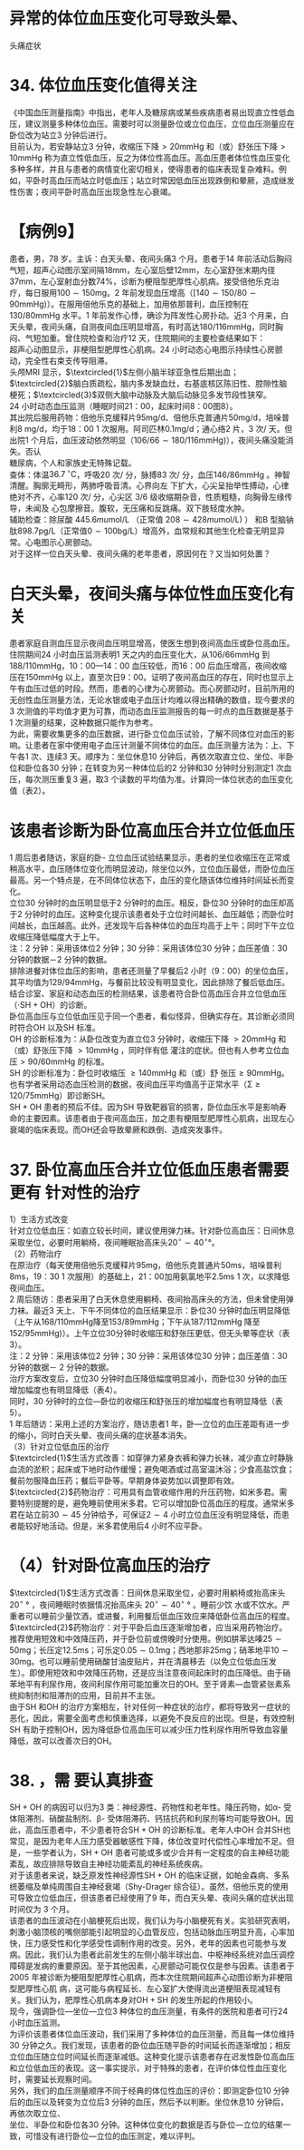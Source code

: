 # 异常的体位血压变化可导致头晕、  
头痛症状  
# 34.  体位血压变化值得关注  
《中国血压测量指南》中指出，老年人及糖尿病或某些疾病患者易出现直立性低血压，建议测量多种体位血压。需要时可以测量卧位或立位血压，立位血压测量应在卧位改为站立3 分钟后进行。  
目前认为，若安静站立3 分钟，收缩压下降$>20\mathrm{mmHg}$ 和（或）舒张压下降$>10\mathrm{mmHg}$ 称为直立性低血压，反之为体位性高血压。高血压患者体位性血压变化多种多样，并且与患者的病情变化密切相关，使得患者的临床表现复杂难料。例如，平卧时高血压而站立时低血压；站立时常因低血压出现跌倒和晕厥，造成继发性伤害；夜间平卧时高血压出现急性左心衰竭。  
# 【病例9】  
患者，男，78 岁。主诉：白天头晕、夜间头痛3 个月。患者于14 年前活动后胸闷气短，超声心动图示室间隔$18\mathrm{mm}$，左心室后壁$12\mathrm{mm}$，左心室舒张末期内径$37\mathrm{mm}$，左心室射血分数$74\%$，诊断为梗阻型肥厚性心肌病。接受倍他乐克治疗，每日服用$100\sim150\mathrm{mg}$。2 年前发现血压增高（$[140\sim150/80\sim90\mathrm{mmHg)}$）。在服用倍他乐克的基础上，加用依那普利，血压控制在$130/80\mathrm{mmHg}$ 水平。1 年前发作心悸，确诊为阵发性心房扑动。近3 个月来，白天头晕，夜间头痛，自测夜间血压明显增高，有时高达$180/116\mathrm{mmHg}$，同时胸闷、气短加重。曾住院检查和治疗12 天，住院期间的主要检查结果如下：  
超声心动图显示，非梗阻型肥厚性心肌病。24 小时动态心电图示持续性心房颤动，完全性右束支传导阻滞。  
头颅MRI 显示，$\textcircled{1}$左侧小脑半球亚急性后期出血；$\textcircled{2}$脑白质疏松，脑内多发缺血灶，右基底核区陈旧性、腔隙性脑梗死；$\textcircled{3}$双侧大脑中动脉及大脑后动脉见多发节段性狭窄。  
24 小时动态血压监测（睡眠时间21：00，起床时间8：00图8）。  
其出院后服用药物：倍他乐克缓释片$95\mathrm{mg/d}$、倍他乐克普通片$50\mathrm{mg/d}$，培哚普利$8~\mathrm{mg/d}$，均于18：00 1 次服用。阿司匹林$0.1\mathrm{{mg}/\mathrm{{d}}}$；通心络2 片，3 次/ 天。但出院1 个月后，血压波动依然明显（$106/66\sim180/116\mathrm{mmHg})$），夜间头痛没能消失。否认  
糖尿病，个人和家族史无特殊记载。  
查体：体温$36.7\,^{\circ}\mathrm{C}$，呼吸20 次/ 分，脉搏83 次/ 分，血压146/86mmHg 。神智清醒。胸廓无畸形，两肺呼吸音清。心界向左 下扩大，心尖呈抬举性搏动，心律绝对不齐，心率120 次/ 分，心尖区 3/6  级收缩期杂音，性质粗糙，向胸骨左缘传导，未闻及 心包摩擦音。腹软，无压痛和反跳痛。双下肢轻度水肿。  
辅助检查：除尿酸 $445.6mu\mathrm{mol}/\mathrm{L}$ （正常值 $208\sim428mu\mathrm{mol}/\mathrm{L})$ ） 和B 型脑钠肽$898.7\mathrm{pg/L}$（正常值$0\sim100\mathrm{{bg/L}}$）增高外，血常规和其他生化检查无明显异常。心电图示心房颤动。  
对于这样一位白天头晕、夜间头痛的老年患者，原因何在？又当如何处置？  
#  白天头晕，夜间头痛与体位性血压变化有关  
患者家庭自测血压显示夜间血压明显增高，使医生想到夜间高血压或卧位高血压。住院期间24 小时血压监测表明1 天之内的血压变化大，从106/66mmHg 到$188/110\mathrm{mmHg}$，10：00—14：00 血压较低，而16：00 后血压增高，夜间收缩压在150mmHg 以上，直至次日9：00。证明了夜间高血压的存在，同时也显示上午有血压过低的时段。然而，患者的心律为心房颤动。而心房颤动时，目前所用的无创性血压测量方法，无论水银或电子血压计均难以得出精确的数值，现今要求的3 次测值的平均值才更为可靠，而动态血压监测报告的每一时点的血压数据是基于1 次测量的结果，这种数据只能作为参考。  
为此，需要收集更多的血压数据，进行卧立位血压试验，了解不同体位对血压的影响。让患者在家中使用电子血压计测量不同体位的血压。血压测量方法为：上、下午各1 次、连续3 天。顺序为：坐位休息10 分钟后，再依次取直立位、坐位、半卧位和卧位各30 分钟；在转变为另一种体位后的2 分钟和30 分钟时分别测定1 次血压，每次测压重复3 遍，取3 个读数的平均值为准。计算同一体位状态的血压变化值（表2）。  
#  该患者诊断为卧位高血压合并立位低血压  
1 周后患者随访，家庭的卧- 立位血压试验结果显示，患者的坐位收缩压在正常或稍高水平，血压随体位变化而明显波动，除坐位以外，立位血压最低，而卧位血压最高。另一个特点是，在不同体位状态下，血压的变化随该体位维持时间延长而变化。  
立位30 分钟时的血压明显低于2 分钟时的血压。相反，卧位30 分钟时的血压却高于2 分钟时的血压。这种变化提示该患者处于立位时间越长、血压越低；而卧位时间越长，血压越高。此外，还发现午后各种体位的血压均高于上午；同时下午立位收缩压降低幅度大于上午。  
注：2 分钟：采用该体位2 分钟；30 分钟：采用该体位30 分钟；血压差值：30 分钟的数据－2 分钟的数据。  
排除进餐对体位血压的影响，患者还测量了早餐后2 小时（9：00）的坐位血压，其平均值为$129/94\mathrm{mmHg}$，与餐前比较没有明显变化，因此排除了餐后低血压。结合诊室、家庭和动态血压的检测结果，该患者符合卧位高血压合并立位低血压 （$\cdot\mathrm{SH+OH}$）的诊断。  
卧位高血压与立位低血压见于同一个患者，看似怪异，但确实存在。其诊断必须同时符合OH 以及SH 标准。  
OH 的诊断标准为：从卧位改变为直立位3 分钟时，收缩压下降 $>20\mathrm{mmHg}$  和（或）舒张压下降 $>10\mathrm{mmHg}$ ，同时伴有低 灌注的症状。但也有人参考立位血压$>90/60\mathrm{mmHg}$ 的标准。  
SH  的诊断标准为：卧位时收缩压 $\geqslant140\mathrm{mm}\mathrm{Hg}$   和（或）舒 张压$\geqslant90\mathrm{mmHg}$。也有学者采用动态血压检测的数据，夜间血压平均值高于正常水平（$\mathrm{\Sigma\geqslant120/75mmHg}$）即诊断SH。  
$\mathrm{SH+OH}$ 患者的预后不佳。因为SH 导致靶器官的损害，卧位血压水平是影响寿命的主要因素。该患者由于夜间高血压，加之患有梗阻型肥厚性心肌病，出现左心衰竭的临床表现。而OH还会导致晕厥和跌倒、造成突发事件。  
# 37. 卧位高血压合并立位低血压患者需要更有 针对性的治疗  
1）生活方式改变  
针对立位低血压：如直立较长时间，建议使用弹力袜。针对卧位高血压：日间休息采取坐位，必要时用躺椅，夜间睡眠抬高床头$20^{\circ}\sim40^{\circ}$°。  
（2）药物治疗  
在原治疗（每天使用倍他乐克缓释片$95\mathrm{mg}$，倍他乐克普通片$50\mathrm{ms}$，培哚普利$8\mathrm{ms}$，19：30 1 次服用）的基础上，21：00加用氨氯地平$2.5\mathrm{ms}\ 1$ 次，以求降低夜间血压。  
2 周后随访：患者采用了白天休息使用躺椅、夜间抬高床头的方法，但未曾使用弹力袜。最近3 天上、下午不同体位的血压结果显示：卧位30 分钟时血压明显降低（上午从$168/110\mathrm{mmHg}$降至$153/89\mathrm{mmHg}$；下午从$187/112\mathrm{mmHg}$ 降至$152/95\mathrm{mmHg})$）。上午立位30分钟时收缩压和舒张压更低，但无头晕等症状（表3）。  
注：2 分钟：采用该体位2 分钟；30 分钟：采用该体位30 分钟；血压差值：30 分钟的数据－ 2 分钟的数据。  
治疗方案改变后，立位30 分钟时血压降低幅度明显减小，而卧位30 分钟的血压增加幅度也有明显降低（表4）。  
同时，30 分钟时的立位—卧位的收缩压和舒张压的增加幅度也有明显降低（表5）。  
1 年后随访：采用上述的方案治疗，随访患者1 年，卧—立位的血压差距有进一步的缩小，同时白天头晕、夜间头痛的症状基本消失。  
（3）针对立位低血压的治疗  
$\textcircled{1}$生活方式改善：如穿弹力紧身衣裤和弹力长袜，减少直立时静脉血流的淤积；起床或下地时动作缓慢；避免喝酒或过高室温沐浴；少食高盐饮食；餐前勿服降血压药；餐后平卧等。早期身体姿势加以调整即有效。  
$\textcircled{2}$药物治疗：可用具有血管收缩作用的升压药物，如米多君。需要特别提醒的是，避免睡前使用米多君。它可以增加卧位高血压的程度。通常米多君在站立前$30\sim45$ 分钟给予，可保证$2\sim4$ 小时立位血压没有明显降低，而患者能较好地活动。但是，米多君使用后4 小时不应平卧。  
# （4）针对卧位高血压的治疗  
$\textcircled{1}$生活方式改善：日间休息采取坐位，必要时用躺椅或抬高床头 $20^{\circ}$ ° ，夜间睡眠时依据情况抬高床头 $20^{\circ}\sim40^{\circ}$ ° 。睡前少饮 水或不饮水。严重者可以睡前少量饮酒，或进餐，利用餐后低血压效应来降低卧位高血压的程度。  
$\textcircled{2}$药物治疗：对于平卧后血压逐渐增加者，应当采用药物治疗。推荐使用短效和中效降压药，并于卧位前或傍晚时分使用。例如肼苯达嗪$25\sim50\mathrm{mg}$；长压定$12.5\mathrm{ms}$；可乐定$0.05\sim0.1\mathrm{mg}$；西地那非$25\mathrm{mg}$；硝苯地平$10\sim30\mathrm{mg}$。也可以睡前使用硝酸甘油皮贴片，并在清晨移去（以免立位低血压发生）。即使用短效和中效降压药物，还是应当注意夜间起床时的血压降低。由于硝苯地平有利尿作用，夜间利尿作用可能加重次日的OH。至于肾素—血管紧张素系统抑制剂和阻滞剂的应用，目前并不主张。  
由于SH 和OH 的治疗方案相左，针对任何一种症状的治疗，都将导致另一症状的恶化，因此，需要全面考虑和慎重选择，以避免不良反应的出现。但是，有效控制SH 有助于控制OH，因为降低卧位高血压可以减少压力性利尿作用所导致血容量降低，故可以改善次日的OH。  
# 38.  ，需 要认真排查  
$\mathrm{SH+OH}$ 的病因可以归为3 类：神经源性、药物性和老年性。降压药物，如α- 受体阻滞剂、硝酸盐制剂、β- 受体阻滞药、钙拮抗药和利尿剂等均可能导致OH。因此，高血压患者中，不少患者符合$\mathrm{SH+OH}$ 的诊断标准。老年人中OH 合并SH也常见，是因为老年人压力感受器敏感性下降，体位改变时代偿性心率增加不足。但是，一些学者认为，$\mathrm{SH+OH}$ 患者可能或多或少合并有一定程度的自主神经功能紊乱，故应排除导致自主神经功能紊乱的神经系统疾病。  
对于该患者来说，缺乏原发性神经源性$\mathrm{SH+OH}$ 的临床证据，如帕金森病、多系统萎缩及单纯周围自主神经衰竭（Shy-Drager 综合征）。虽然，倍他乐克的使用可导致立位低血压，但该患者已经使用了9 年，而白天头晕、夜间头痛的症状出现时间仅为 3 个月。  
该患者的血压波动在小脑梗死后出现，我们认为与小脑梗死有关。实验研究表明，刺激小脑顶核的嘴侧部能引起明显的心血管反应，包括动脉血压明显升高，心率加快，压力感受性和化学感受性调制作用的改变。另外，老年的因素也可能参与发病。因此，我们认为患者此前发生的左侧小脑半球出血、中枢神经系统对血压调控障碍是发病的重要原因。至于其他因素，心房颤动可能仅仅是参与因素。该患者于2005 年被诊断为梗阻型肥厚性心肌病，而本次住院期间超声心动图诊断为非梗阻型肥厚性心肌 病，这可能与病程延长、左心室扩大使得流出道梗阻表现减轻有关。我们认为，肥厚性心肌病本身对$\mathrm{OH{+}S H}$ 的发生所起的作用较小。  
现今，强调卧位—坐位—立位3 种体位的血压测量，有条件的医院和患者可行24 小时血压监测。  
为评价该患者体位血压波动，我们采用了多种体位的血压测量，而且每一体位维持30 分钟之久。我们发现，该患者的卧位血压随平卧的时间延长而逐渐增加；相反立位血压随立位时间延长而逐渐减低。这种变化提示该患者存在迟发性卧位高血压和立位低血压的表现。这一事实提示，对于特殊的患者，在评价体位性血压变化时，需要延长观察时间。  
另外，我们的血压测量顺序不同于经典的体位性血压的评价：即测定卧位10 分钟后的血压以及转变为立位后3 分钟的血压，然后予以判断。坐位休息10 分钟后，再依次取立位、  
坐位、半卧位和卧位各30 分钟。这种体位变化的数据是否与卧位—立位的结果一致，可惜没有进行卧位—立位的血压测定，难以评判。  
